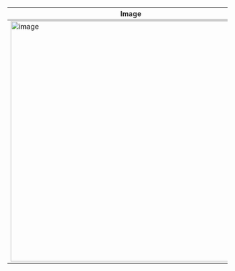 |Image|
|-|
|<img width="549" alt="image" src="https://github.com/user-attachments/assets/47880397-9523-4f48-8e8f-dddb1707359c" />|
